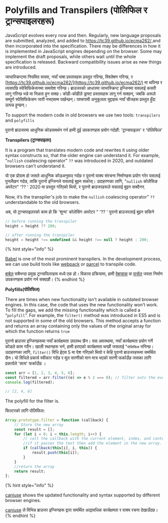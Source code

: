 # Polyfills and Transpilers (पोलिफिल र ट्रान्सपाइलरहरू)

JavaScript evolves every now and then. Regularly, new language proposals are submitted, analyzed, and added to [https://tc39.github.io/ecma262/ ](https://tc39.github.io/ecma262/)and then incorporated into the specification. There may be differences in how it is implemented in JavaScript engines depending on the browser. Some may implement the draft proposals, while others wait until the whole specification is released. Backward compatibility issues arise as new things are introduced.&#x20;

जाभास्क्रिप्टमा नियमित रूपमा, नयाँ भाषा प्रस्तावहरू प्रस्तुत गरिन्छ, विश्लेषण गरिन्छ, र [https://tc39.github.io/ecma262/](https://tc39.github.io/ecma262/) मा थपिन्छ र त्यसपछि स्पेसिफिकेसनमा समावेश गरिन्छ। ब्राउजरको आधारमा जाभास्क्रिप्ट इन्जिनमा यसलाई कसरी लागू गरिन्छ भन्ने मा भिन्नता हुन सक्छ। कोही-कोहीले ड्राफ्ट प्रस्तावहरू लागू गर्न सक्छन्, जबकि अरूले सम्पूर्ण स्पेसिफिकेसन जारी नभएसम्म पर्खन्छन्। पश्चगामी अनुकूलता मुद्दाहरू नयाँ चीजहरू प्रस्तुत हुँदा उत्पन्न हुन्छन्।

To support the modern code in old browsers we use two tools: `transpilers` and `polyfills`

पुरानो ब्राउजरमा आधुनिक कोडसमर्थन गर्न हामी दुई उपकरणहरू प्रयोग गर्दछौं: 'ट्रान्सपाइलर' र 'पोलिफिल'

**Transpilers (ट्रान्सपाइलर)**

It is a program that translates modern code and rewrites it using older syntax constructs so, that the older engine can understand it. For example, "`nullish` coalescing operator" `??` was introduced in 2020, and outdated browsers can’t understand it.&#x20;

यो एक प्रोग्राम हो जसले आधुनिक कोडअनुवाद गर्दछ र पुरानो वाक्य संरचना निर्माणहरू प्रयोग गरेर यसलाई पुनर्लेखन गर्दछ, ताकि पुरानो इन्जिनले यसलाई बुझ्न सकोस्। उदाहरणका लागि, "`nullish` कोलेसिङ अपरेटर" '?? ' 2020 मा प्रस्तुत गरिएको थियो, र पुरानो ब्राउजरहरूले यसलाई बुझ्न सक्दैनन्

Now, it’s the transpiler's job to make the `nullish` coalescing operator” `??` understandable to the old browsers.&#x20;

अब, यो ट्रान्सपाइलरको काम हो कि 'शून्य' कोलेसिंग अपरेटर " '?? ' पुरानो ब्राउजरलाई बुझ्न सकिने

```javascript
// before running the transpiler
height = height ?? 200;

// after running the transpiler
height = height !== undefined && height !== null ? height : 200;
```

{% hint style="info" %}

&#x20;[Babel](https://babeljs.io/) is one of the most prominent transpilers. In the development process, we can use build tools like [webpack](https://webpack.js.org/) or [parcel](https://parceljs.org/) to transpile code.

[बाबेल](https://babeljs.io/) सबैभन्दा प्रमुख ट्रान्सपिलरहरू मध्ये एक हो। विकास प्रक्रियामा, हामी [वेबप्याक](https://webpack.js.org/) वा [पार्सल](https://parceljs.org/) जस्ता निर्माण उपकरणहरू प्रयोग गर्न सक्दछौं।
{% endhint %}

**Polyfills(पोलिफिल)**

There are times when new functionality isn't available in outdated browser engines. In this case, the code that uses the new functionality won’t work. To fill the gaps, we add the missing functionality which is called a “`polyfill`”. For example, the `filter()` method was introduced in ES5 and is not supported in some of the old browsers. This method accepts a function and returns an array containing only the values of the original array for which the function returns `true`

पुरानो ब्राउजर इन्जिनहरूमा नयाँ कार्यक्षमता उपलब्ध छैन। यस अवस्थामा, नयाँ कार्यक्षमता प्रयोग गर्ने कोडले काम गर्दैन। खाली स्थानहरू भर्न, हामी हराएको कार्यक्षमता थप्छौं जसलाई "`पोलिफिल` भनिन्छ। उदाहरणका लागि, `filter()` विधि ईएस 5 मा पेश गरिएको थियो र केहि पुरानो ब्राउजरहरूमा समर्थित छैन। यो विधिले प्रकार्य स्वीकार गर्दछ र मूल सरणीको मान मात्र भएको सरणी फर्काउँछ जसका लागि प्रकार्यले 'सत्य' फर्काउँछ ।

```javascript
const arr = [1, 2, 3, 4, 5, 6];
const filtered = arr.filter((e) => e % 2 === 0); // filter outs the even number
console.log(filtered);

// [2, 4, 6]
```

The polyfill for the filter is.

फिल्टरको लागि पोलिफिल:

```javascript
Array.prototype.filter = function (callback) {
	// Store the new array
	const result = [];
	for (let i = 0; i < this.length; i++) {
		// call the callback with the current element, index, and context.
		//if it passes the text then add the element in the new array.
		if (callback(this[i], i, this)) {
			result.push(this[i]);
		}
	}
	//return the array
	return result;
};
```

{% hint style="info" %}

[caniuse](https://caniuse.com/) shows the updated functionality and syntax supported by different browser engines.

[caniuse](https://caniuse.com/) ले विभिन्न ब्राउजर इन्जिनहरू द्वारा समर्थित अद्यावधिक कार्यक्षमता र वाक्य रचना देखाउँदछ।
{% endhint %}

